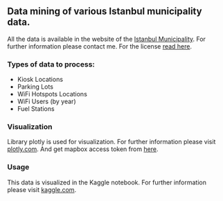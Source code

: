 ## Data mining of various Istanbul municipality data.

All the data is available in the website of the [Istanbul Municipality](https://data.ibb.gov.tr/dataset). For further 
information please contact me. For the license 
[read here](https://creativecommons.org/publicdomain/zero/1.0/).


### Types of data to process:

* Kiosk Locations
* Parking Lots
* WiFi Hotspots Locations
* WiFi Users (by year)
* Fuel Stations

### Visualization

Library plotly is used for visualization. For further information please visit [plotly.com](https://plot.ly/). And get 
mapbox access token from [here](https://www.mapbox.com/account/access-tokens/). 


### Usage

This data is visualized in the Kaggle notebook. For further information please visit [kaggle.com](https://www.kaggle.com/datasets/zgrcemta/istanbul-municipality-locations-dataset).